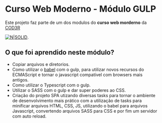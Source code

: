# Curso Web Moderno - Módulo GULP

Este projeto faz parte de um dos modulos do **curso web morderno** da [COD3R](https://www.cod3r.com.br/)

[![N|SOLID](https://s3.amazonaws.com/thinkific-import/220759/OSkIXgBSMGsQ7XYX6bsI_LOGOTIPO-CODER-FUNDOTRANSPARENTE-PRETA.png)](https://www.cod3r.com.br/).

## O que foi aprendido neste módulo?
  - Copiar arquivos e diretorios.
  - Como utilizar o [babel](https://babeljs.io/) com o gulp, para utilizar novos recursos do ECMAScript e tornar o javascript compatível com browsers mais antigos.
  - Como utilizar o Typescript com o gulp.
  - Utilizar o SASS com o gulp e dar super poderes ao CSS.
  - Criação do projeto SPA utizando diversas tasks para tornar o ambiente de desenvolvimento mais prático com a utilização de tasks para minificar arquivos HTML, CSS, JS, utilizando o babel para arquivos Javascript, convertendo arquivos SASS para CSS e por fim um servidor com auto reload.
